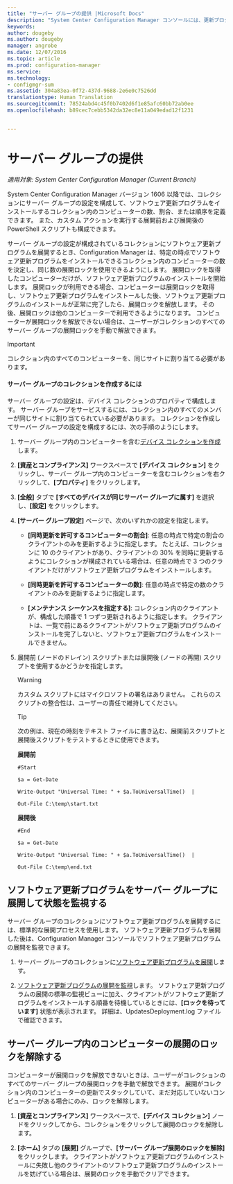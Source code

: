 ```yaml
---
title: "サーバー グループの提供 |Microsoft Docs"
description: "System Center Configuration Manager コンソールには、更新プログラムとコンプライアンスを監視するためのアラートとステータスがあります。"
keywords: 
author: dougeby
ms.author: dougeby
manager: angrobe
ms.date: 12/07/2016
ms.topic: article
ms.prod: configuration-manager
ms.service: 
ms.technology:
- configmgr-sum
ms.assetid: 304a83ea-0f72-437d-9688-2e6e0c7526dd
translationtype: Human Translation
ms.sourcegitcommit: 78524abd4c45f0b7402d6f1e85afc60bb72ab0ee
ms.openlocfilehash: b89cec7cebb5342da32ec8e11a049edad12f1231


---
```

# <a name="service-a-server-group"></a>サーバー グループの提供

*適用対象: System Center Configuration Manager (Current Branch)*

System Center Configuration Manager バージョン 1606 以降では、コレクションにサーバー グループの設定を構成して、ソフトウェア更新プログラムをインストールするコレクション内のコンピューターの数、割合、または順序を定義できます。 また、カスタム アクションを実行する展開前および展開後の PowerShell スクリプトも構成できます。

サーバー グループの設定が構成されているコレクションにソフトウェア更新プログラムを展開するとき、Configuration Manager は、特定の時点でソフトウェア更新プログラムをインストールできるコレクション内のコンピューターの数を決定し、同じ数の展開ロックを使用できるようにします。 展開ロックを取得したコンピューターだけが、ソフトウェア更新プログラムのインストールを開始します。 展開ロックが利用できる場合、コンピューターは展開ロックを取得し、ソフトウェア更新プログラムをインストールした後、ソフトウェア更新プログラムのインストールが正常に完了したら、展開ロックを解放します。 その後、展開ロックは他のコンピューターで利用できるようになります。 コンピューターが展開ロックを解放できない場合は、ユーザーがコレクションのすべてのサーバー グループの展開ロックを手動で解放できます。

>[!IMPORTANT]
>コレクション内のすべてのコンピューターを、同じサイトに割り当てる必要があります。

#### <a name="to-create-a-collection-for-a-server-group"></a>サーバー グループのコレクションを作成するには  
サーバー グループの設定は、デバイス コレクションのプロパティで構成します。 サーバー グループをサービスするには、コレクション内のすべてのメンバーが同じサイトに割り当てられている必要があります。 コレクションを作成してサーバー グループの設定を構成するには、次の手順のようにします。
1.  サーバー グループ内のコンピューターを含む[デバイス コレクションを作成](../../core/clients/manage/collections/create-collections.md)します。  

2.  **[資産とコンプライアンス]** ワークスペースで **[デバイス コレクション]** をクリックし、サーバー グループ内のコンピューターを含むコレクションを右クリックして、**[プロパティ]** をクリックします。  

3.  **[全般]** タブで **[すべてのデバイスが同じサーバー グループに属す]** を選択し、**[設定]** をクリックします。  

4.  **[サーバー グループ設定]** ページで、次のいずれかの設定を指定します。  

    -   **[同時更新を許可するコンピューターの割合]**: 任意の時点で特定の割合のクライアントのみを更新するように指定します。 たとえば、コレクションに 10 のクライアントがあり、クライアントの 30% を同時に更新するようにコレクションが構成されている場合は、任意の時点で 3 つのクライアントだけがソフトウェア更新プログラムをインストールします。  

    -   **[同時更新を許可するコンピューターの数]**: 任意の時点で特定の数のクライアントのみを更新するように指定します。  

    -   **[メンテナンス シーケンスを指定する]**: コレクション内のクライアントが、構成した順番で 1 つずつ更新されるように指定します。 クライアントは、一覧で前にあるクライアントがソフトウェア更新プログラムのインストールを完了しないと、ソフトウェア更新プログラムをインストールできません。  

5.  展開前 (ノードのドレイン) スクリプトまたは展開後 (ノードの再開) スクリプトを使用するかどうかを指定します。  

    > [!WARNING]
    > カスタム スクリプトにはマイクロソフトの署名はありません。 これらのスクリプトの整合性は、ユーザーの責任で維持してください。

    > [!TIP]  
    > 次の例は、現在の時刻をテキスト ファイルに書き込む、展開前スクリプトと展開後スクリプトをテストするときに使用できます。  
    >   
    >  **展開前**  
    >   
    >  `#Start`  
    >   
    >  `$a = Get-Date`  
    >   
    >  `Write-Output "Universal Time: " + $a.ToUniversalTime()  |`  
    >   
    >  `Out-File C:\temp\start.txt`  
    >   
    >  **展開後**  
    >   
    >  `#End`  
    >   
    >  `$a = Get-Date`  
    >   
    >  `Write-Output "Universal Time: " + $a.ToUniversalTime()  |`  
    >   
    >  `Out-File C:\temp\end.txt`  

## <a name="deploy-software-updates-to-the-server-group-and-monitor-status"></a>ソフトウェア更新プログラムをサーバー グループに展開して状態を監視する  
サーバー グループのコレクションにソフトウェア更新プログラムを展開するには、標準的な展開プロセスを使用します。 ソフトウェア更新プログラムを展開した後は、Configuration Manager コンソールでソフトウェア更新プログラムの展開を監視できます。
1.  サーバー グループのコレクションに[ソフトウェア更新プログラムを展開](manually-deploy-software-updates.md)します。   

2.  [ソフトウェア更新プログラムの展開を監視](monitor-software-updates.md)します。 ソフトウェア更新プログラムの展開の標準の監視ビューに加え、クライアントがソフトウェア更新プログラムをインストールする順番を待機しているときには、**[ロックを待っています]** 状態が表示されます。 詳細は、UpdatesDeployment.log ファイルで確認できます。


## <a name="clear-the-deployment-locks-for-computers-in-a-server-group"></a>サーバー グループ内のコンピューターの展開のロックを解除する  
コンピューターが展開ロックを解放できないときは、ユーザーがコレクションのすべてのサーバー グループの展開ロックを手動で解放できます。 展開がコレクション内のコンピューターの更新でスタックしていて、まだ対応していないコンピューターがある場合にのみ、ロックを解除します。  
1.  **[資産とコンプライアンス]** ワークスペースで、**[デバイス コレクション]** ノードをクリックしてから、コレクションをクリックして展開のロックを解除します。  

2.  **[ホーム]** タブの **[展開]** グループで、**[サーバー グループ展開のロックを解除]** をクリックします。 クライアントがソフトウェア更新プログラムのインストールに失敗し他のクライアントのソフトウェア更新プログラムのインストールを妨げている場合は、展開のロックを手動でクリアできます。  



<!--HONumber=Dec16_HO3-->



